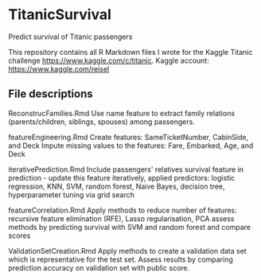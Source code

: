 # TitanicSurvival
Predict survival of Titanic passengers

This repository contains all R Markdown files I wrote for the Kaggle Titanic challenge https://www.kaggle.com/c/titanic.
Kaggle account: https://www.kaggle.com/reisel

## File descriptions

ReconstrucFamilies.Rmd 
Use name feature to extract family relations (parents/children, siblings, spouses) among passengers.

featureEngineering.Rmd 
Create features: SameTicketNumber, CabinSide, and Deck
Impute missing values to the features: Fare, Embarked, Age, and Deck                        

iterativePrediction.Rmd 
Include passengers' relatives survival feature in prediction - update this feature iteratively, 
applied predictors: logistic regression, KNN, SVM, random forest, Naive Bayes, decision tree, 
hyperparameter tuning via grid search

featureCorrelation.Rmd
Apply methods to reduce number of features: recursive feature elimination (RFE), Lasso regularisation, PCA
assess methods by predicting survival with SVM and random forest and compare scores

ValidationSetCreation.Rmd
Apply methods to create a validation data set which is representative for the test set. Assess results by comparing prediction accuracy on validation set with public score.
